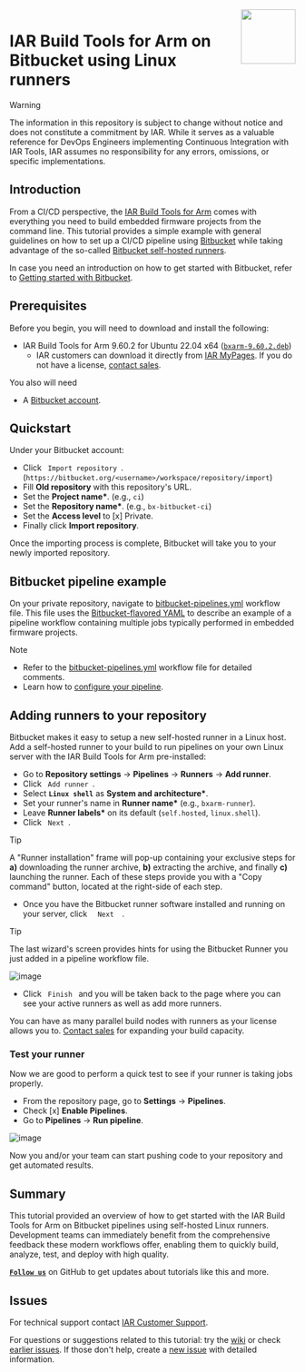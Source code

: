 <img align="right" src="https://github.com/user-attachments/assets/d8c32a11-c835-492a-9dae-02dc71b99484" width="96px" />


# IAR Build Tools for Arm on Bitbucket using Linux runners


>[!WARNING]
>The information in this repository is subject to change without notice and does not constitute a commitment by IAR. While it serves as a valuable reference for DevOps Engineers implementing Continuous Integration with IAR Tools, IAR assumes no responsibility for any errors, omissions, or specific implementations.


## Introduction
From a CI/CD perspective, the [IAR Build Tools for Arm](https://iar.com/bxarm) comes with everything you need to build embedded firmware projects from the command line. This tutorial provides a simple example with general guidelines on how to set up a CI/CD pipeline using [Bitbucket](https://bitbucket.org/) while taking advantage of the so-called [Bitbucket self-hosted runners][url-bb-doc-runner].

In case you need an introduction on how to get started with Bitbucket, refer to [Getting started with Bitbucket](https://bitbucket.org/product/guides).


## Prerequisites
Before you begin, you will need to download and install the following:
- IAR Build Tools for Arm 9.60.2 for Ubuntu 22.04 x64 ([`bxarm-9.60.2.deb`](https://updates.iar.com/?product=BXARM&version=9.60))
   - IAR customers can download it directly from [IAR MyPages](https://iar.my.site.com/mypages). If you do not have a license, [contact sales](https://iar.com/about/contact).

You also will need
- A [Bitbucket account][url-bb-join].


## Quickstart
Under your Bitbucket account:
- Click `  Import repository  `. (`https://bitbucket.org/<username>/workspace/repository/import`)
- Fill **Old repository** with this repository's URL.
- Set the __Project name*__. (e.g., `ci`)
- Set the __Repository name*__. (e.g., `bx-bitbucket-ci`)
- Set the __Access level__ to [x] Private.
- Finally click **Import repository**.

Once the importing process is complete, Bitbucket will take you to your newly imported repository.


## Bitbucket pipeline example
On your private repository, navigate to [bitbucket-pipelines.yml](bitbucket-pipelines.yml) workflow file. This file uses the [Bitbucket-flavored YAML][url-bb-doc-pipeline] to describe an example of a pipeline workflow containing multiple jobs typically performed in embedded firmware projects.

>[!NOTE]
>- Refer to the [bitbucket-pipelines.yml](bitbucket-pipelines.yml) workflow file for detailed comments.
>- Learn how to [configure your pipeline][url-bb-doc-pipeline].


## Adding runners to your repository
Bitbucket makes it easy to setup a new self-hosted runner in a Linux host. Add a self-hosted runner to your build to run pipelines on your own Linux server with the IAR Build Tools for Arm pre-installed:
- Go to __Repository settings__ → __Pipelines__ → __Runners__ → __Add runner__.
- Click `  Add runner  `.
- Select __`Linux shell`__ as __System and architecture*__.
- Set your runner's name in __Runner name*__ (e.g., `bxarm-runner`).
- Leave __Runner labels*__ on its default (`self.hosted`, `linux.shell`).
- Click `  Next  `.

>[!TIP]
>A "Runner installation" frame will pop-up containing your exclusive steps for __a)__ downloading the runner archive, **b)** extracting the archive, and finally **c)** launching the runner. Each of these steps provide you with a "Copy command" button, located at the right-side of each step.

- Once you have the Bitbucket runner software installed and running on your server, click `   Next   `.

>[!TIP]
>The last wizard's screen provides hints for using the Bitbucket Runner you just added in a pipeline workflow file.
>
>![image](https://github.com/user-attachments/assets/4517c887-6ebd-4f2c-95c8-561e418fd8d8)

- Click `  Finish  ` and you will be taken back to the page where you can see your active runners as well as add more runners.

You can have as many parallel build nodes with runners as your license allows you to. [Contact sales](https://iar.com/about/contact) for expanding your build capacity.

### Test your runner
Now we are good to perform a quick test to see if your runner is taking jobs properly.
- From the repository page, go to __Settings__ → __Pipelines__.
- Check [x] __Enable Pipelines__.
- Go to __Pipelines__ → __Run pipeline__.

![image](https://github.com/user-attachments/assets/6dabe03f-5dd7-41e2-8151-27b9b3bf4247)

Now you and/or your team can start pushing code to your repository and get automated results. 


## Summary
This tutorial provided an overview of how to get started with the IAR Build Tools for Arm on Bitbucket pipelines using self-hosted Linux runners. Development teams can immediately benefit from the comprehensive feedback these modern workflows offer, enabling them to quickly build, analyze, test, and deploy with high quality.

[__` Follow us `__][url-gh-iar] on GitHub to get updates about tutorials like this and more.


## Issues
For technical support contact [IAR Customer Support][url-iar-customer-support].

For questions or suggestions related to this tutorial: try the [wiki][url-repo-wiki] or check [earlier issues][url-repo-issue-old]. If those don't help, create a [new issue][url-repo-issue-new] with detailed information.


<!-- links -->
[url-iar-customer-support]: https://iar.my.site.com/mypages/s/contactsupport
[url-iar-bxarm]: https://www.iar.com/bxarm
[url-gh-iar]: https://github.com/IARSystems
    
[url-bb-doc-pipeline]: https://support.atlassian.com/bitbucket-cloud/docs/configure-your-pipeline/
[url-bb-doc-yaml]: https://support.atlassian.com/bitbucket-cloud/docs/configure-your-runner-in-bitbucket-pipelines-yml/
[url-bb-doc-runner]: https://support.atlassian.com/bitbucket-cloud/docs/runners
[url-bb-join]: http://www.atlassian.com/try/cloud/signup?bundle=bitbucket

[url-repo]: https://github.com/IARSystems/bx-bitbucket-ci
[url-repo-wiki]: https://github.com/IARSystems/bx-bitbucket-ci/wiki
[url-repo-issue-new]: https://github.com/IARSystems/bx-bitbucket-ci/issues/new
[url-repo-issue-old]: https://github.com/IARSystems/bx-bitbucket-ci/issues?q=is%3Aissue+is%3Aopen%7Cclosed
